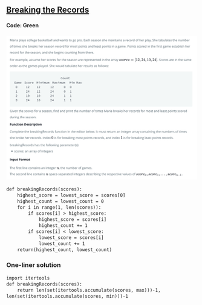 ## [Breaking the Records](https://www.hackerrank.com/challenges/breaking-best-and-worst-records/problem)

#### Code: Green

![Alt text](Breaking%20the%20Records.png?raw=true "Breaking-the-Records")

```{Python}
def breakingRecords(scores):
    highest_score = lowest_score = scores[0]
    highest_count = lowest_count = 0
    for i in range(1, len(scores)):
        if scores[i] > highest_score:
            highest_score = scores[i]
            highest_count += 1
        if scores[i] < lowest_score:
            lowest_score = scores[i]
            lowest_count += 1
    return(highest_count, lowest_count)
```

### One-liner solution

```{Python}
import itertools
def breakingRecords(scores):
    return len(set(itertools.accumulate(scores, max)))-1, len(set(itertools.accumulate(scores, min)))-1
```
